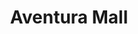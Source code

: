---
title: "Aventura Mall"
url: /aventura/aventura-mall-biscayne-boulevard/
shop: Einkaufszentrum
---